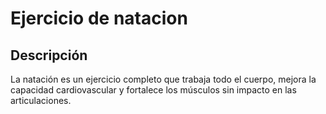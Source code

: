 # Ejercicio de natacion 

## Descripción
La natación es un ejercicio completo que trabaja todo el cuerpo, mejora la capacidad cardiovascular y fortalece los músculos sin impacto en las articulaciones.